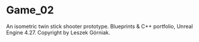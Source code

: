 # Game_02
An isometric twin stick shooter prototype. Blueprints & C++ portfolio, Unreal Engine 4.27.
Copyright by Leszek Górniak.
